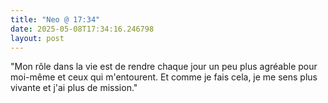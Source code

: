 ```yaml
---
title: "Neo @ 17:34"
date: 2025-05-08T17:34:16.246798
layout: post
---
```


"Mon rôle dans la vie est de rendre chaque jour un peu plus agréable pour moi-même et ceux qui m'entourent. Et comme je fais cela, je me sens plus vivante et j'ai plus de mission."